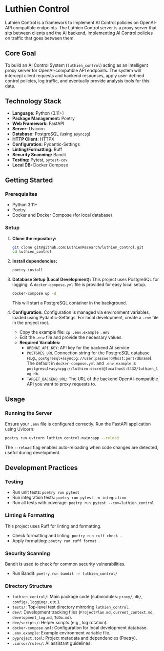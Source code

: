 # Luthien Control

Luthien Control is a framework to implement AI Control policies on OpenAI-API compatible endpoints. The Luthien Control server is a proxy server that sits between clients and the AI backend, implementing AI Control policies on traffic that goes between them.

## Core Goal
To build an AI Control System (`luthien_control`) acting as an intelligent proxy server for OpenAI-compatible API endpoints. The system will intercept client requests and backend responses, apply user-defined control policies, log traffic, and eventually provide analysis tools for this data.

## Technology Stack
*   **Language:** Python (3.11+)
*   **Package Management:** Poetry
*   **Web Framework:** FastAPI
*   **Server:** Uvicorn
*   **Database:** PostgreSQL (using `asyncpg`)
*   **HTTP Client:** HTTPX
*   **Configuration:** Pydantic-Settings
*   **Linting/Formatting:** Ruff
*   **Security Scanning:** Bandit
*   **Testing:** Pytest, `pytest-cov`
*   **Local DB:** Docker Compose

## Getting Started

### Prerequisites
*   Python 3.11+
*   Poetry
*   Docker and Docker Compose (for local database)

### Setup
1.  **Clone the repository:**
    ```bash
    git clone git@github.com:LuthienResearch/luthien_control.git
    cd luthien_control
    ```
2.  **Install dependencies:**
    ```bash
    poetry install
    ```
3.  **Database Setup (Local Development):**
    This project uses PostgreSQL for logging. A `docker-compose.yml` file is provided for easy local setup.
    ```bash
    docker-compose up -d
    ```
    This will start a PostgreSQL container in the background.

4.  **Configuration:**
    Configuration is managed via environment variables, loaded using Pydantic-Settings. For local development, create a `.env` file in the project root.
    *   Copy the example file: `cp .env.example .env`
    *   Edit the `.env` file and provide the necessary values.
    *   **Required Variables:**
        *   `OPENAI_API_KEY`: API key for the backend AI service
        *   `POSTGRES_URL` Connection string for the PostgreSQL database (e.g., `postgresql+asyncpg://user:password@host:port/dbname`). The default in `docker-compose.yml` and `.env.example` is `postgresql+asyncpg://luthien:secret@localhost:5432/luthien_log_db`.
        *   `TARGET_BACKEND_URL`: The URL of the backend OpenAI-compatible API you want to proxy requests to.

## Usage

### Running the Server
Ensure your `.env` file is configured correctly. Run the FastAPI application using Uvicorn:
```bash
poetry run uvicorn luthien_control.main:app --reload
```
The `--reload` flag enables auto-reloading when code changes are detected, useful during development.

## Development Practices

### Testing
*   Run unit tests: `poetry run pytest`
*   Run integration tests: `poetry run pytest -m integration`
*   Run all tests with coverage: `poetry run pytest --cov=luthien_control`

### Linting & Formatting
This project uses Ruff for linting and formatting.
*   Check formatting and linting: `poetry run ruff check .`
*   Apply formatting: `poetry run ruff format .`

### Security Scanning
Bandit is used to check for common security vulnerabilities.
*   Run Bandit: `poetry run bandit -r luthien_control/`

### Directory Structure
*   `luthien_control/`: Main package code (submodules: `proxy/`, `db/`, `config/`, `logging/`, etc.).
*   `tests/`: Top-level test directory mirroring `luthien_control`.
*   `dev/`: Development tracking files (`ProjectPlan.md`, `current_context.md`, `development_log.md`, `ToDo.md`).
*   `dev/scripts/`: Helper scripts (e.g., log rotation).
*   `docker-compose.yml`: Configuration for local development database.
*   `.env.example`: Example environment variable file.
*   `pyproject.toml`: Project metadata and dependencies (Poetry).
*   `.cursor/rules/`: AI assistant guidelines.
